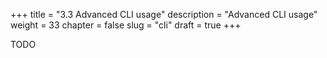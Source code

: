 +++
title = "3.3 Advanced CLI usage"
description = "Advanced CLI usage"
weight = 33
chapter = false
slug = "cli"
draft = true
+++

TODO
